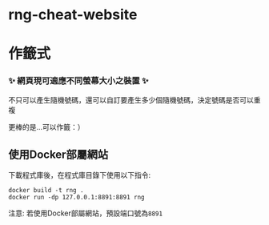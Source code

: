 # rng-cheat-website
# 作籤式

### ✨ 網頁現可適應不同螢幕大小之裝置 ✨

不只可以產生隨機號碼，還可以自訂要產生多少個隨機號碼，決定號碼是否可以重複

更棒的是...可以作籤：）

## 使用Docker部屬網站

下載程式庫後，在程式庫目錄下使用以下指令:
```
docker build -t rng .
docker run -dp 127.0.0.1:8891:8891 rng
```
注意: 若使用Docker部屬網站，預設端口號為`8891`